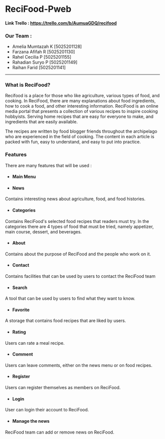 # ReciFood-Pweb

#### Link Trello : https://trello.com/b/AumuaGDQ/recifood

### Our Team :
- Amelia Mumtazah K [5025201128]
- Farzana Afifah R [5025201130]
- Rahel Cecilia P [5025201155]
- Rahadian Suryo P [5025201149]
- Raihan Farid [5025201141]

---

### What is ReciFood?
 Recifood is a place for those who like agriculture, various types of food, and cooking. In ReciFood, there are many explanations about food ingredients, how to cook a food, and other interesting information.
 ReciFood is an online media portal that presents a collection of various recipes to inspire cooking hobbyists. Serving home recipes that are easy for everyone to make, and ingredients that are easily available.

The recipes are written by food blogger friends throughout the archipelago who are experienced in the field of cooking. The content in each article is packed with fun, easy to understand, and easy to put into practice.

### Features
There are many features that will be used :
- #### Main Menu 
- #### News <br>
Contains interesting news about agriculture, food, and food histories.
- #### Categories <br>
Contains ReciFood's selected food recipes that readers must try. In the categories there are 4 types of food that must be tried, namely appetizer, main course, dessert, and beverages. 
- #### About <br>
Contains about the purpose of ReciFood and the people who work on it.
- #### Contact <br>
Contains facilities that can be used by users to contact the ReciFood team
- #### Search <br>
A tool that can be used by users to find what they want to know.
- #### Favorite <br>
A storage that contains food recipes that are liked by users.
- #### Rating <br>
Users can rate a meal recipe.
- #### Comment <br>
Users can leave comments, either on the news menu or on food recipes.
- #### Register <br>
Users can register themselves as members on ReciFood.
- #### Login <br>
User can login their account to ReciFood.
- #### Manage the news <br>
ReciFood team can add or remove news on ReciFood.


